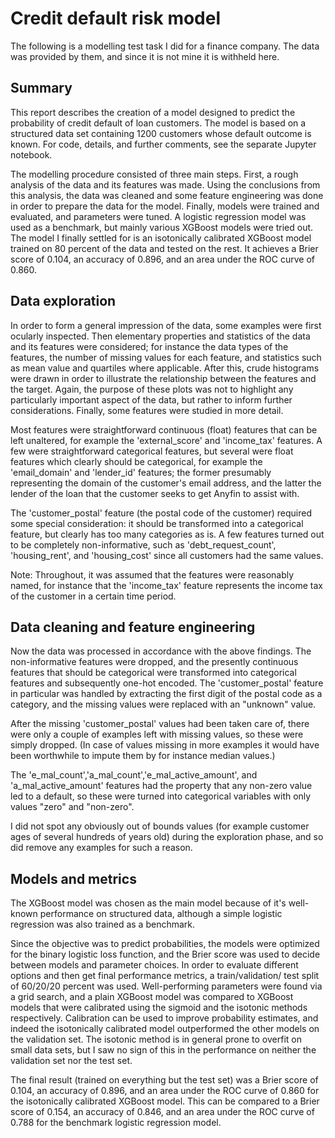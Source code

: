 # Credit default risk model
The following is a modelling test task I did for a finance company. The data was provided by them, and since it is not mine it is withheld here.

## Summary
This report describes the creation of a model designed to predict the probability of credit default of loan customers. The model is based on a structured data set containing 1200 customers whose default outcome is known. For code, details, and further comments, see the separate Jupyter notebook.

The modelling procedure consisted of three main steps. First, a rough analysis of the data and its features was made. Using the conclusions from this analysis, the data was cleaned and some feature engineering was done in order to prepare the data for the model. Finally, models were trained and evaluated, and parameters were tuned. A logistic regression model was used as a benchmark, but mainly various XGBoost models were tried out. The model I finally settled for is an isotonically calibrated XGBoost model trained on 80 percent of the data and tested on the rest. It achieves a Brier score of 0.104, an accuracy of 0.896, and an area under the ROC curve of 0.860.

## Data exploration
In order to form a general impression of the data, some examples were first ocularly inspected. Then elementary properties and statistics of the data and its features were considered; for instance the data types of the features, the number of missing values for each feature, and statistics such as mean value and quartiles where applicable. After this, crude histograms were drawn in order to illustrate the relationship between the features and the target. Again, the purpose of these plots was not to highlight any particularly important aspect of the data, but rather to inform further considerations. Finally, some features were studied in more detail. 

Most features were straightforward continuous (float) features that can be left unaltered, for example the 'external_score' and 'income_tax' features. A few were straightforward categorical features, but several were float features which clearly should be categorical, for example the 'email_domain' and 'lender_id' features; the former presumably representing the domain of the customer's email address, and the latter the lender of the loan that the customer seeks to get Anyfin to assist with. 

The 'customer_postal' feature (the postal code of the customer) required some special consideration: it should be transformed into a categorical feature, but clearly has too many categories as is. A few features turned out to be completely non-informative, such as 'debt_request_count', 'housing_rent', and 'housing_cost' since all customers had the same values. 

Note: Throughout, it was assumed that the features were reasonably named, for instance that the 'income_tax' feature represents the income tax of the customer in a certain time period. 

## Data cleaning and feature engineering
Now the data was processed in accordance with the above findings. The non-informative features were dropped, and the presently continuous features that should be categorical were transformed into categorical features and subsequently one-hot encoded. The 'customer_postal' feature in particular was handled by extracting the first digit of the postal code as a category, and the missing values were replaced with an "unknown" value. 

After the missing 'customer_postal' values had been taken care of, there were only a couple of examples left with missing values, so these were simply dropped. (In case of values missing in more examples it would have been worthwhile to impute them by for instance median values.) 

The 'e_mal_count','a_mal_count','e_mal_active_amount', and 'a_mal_active_amount' features had the property that any non-zero value led to a default, so these were turned into categorical variables with only values "zero" and "non-zero". 

I did not spot any obviously out of bounds values (for example customer ages of several hundreds of years old) during the exploration phase, and so did remove any examples for such a reason.

## Models and metrics
The XGBoost model was chosen as the main model because of it's well-known performance on structured data, although a simple logistic regression was also trained as a benchmark. 

Since the objective was to predict probabilities, the models were optimized for the binary logistic loss function, and the Brier score was used to decide between models and parameter choices. In order to evaluate different options and then get final performance metrics, a train/validation/ test split of 60/20/20 percent was used. Well-performing parameters were found via a grid search, and a plain XGBoost model was compared to XGBoost models that were calibrated using the sigmoid and the isotonic methods respectively. Calibration can be used to improve probability estimates, and indeed the isotonically calibrated model outperformed the other models on the validation set. The isotonic method is in general prone to overfit on small data sets, but I saw no sign of this in the performance on neither the validation set nor the test set. 

The final result (trained on everything but the test set) was a Brier score of 0.104, an accuracy of 0.896, and an area under the ROC curve of 0.860 for the isotonically calibrated XGBoost model. This can be compared to a Brier score of 0.154, an accuracy of 0.846, and an area under the ROC curve of 0.788 for the benchmark logistic regression model. 
